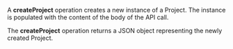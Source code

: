 A **createProject** operation creates a new instance of a Project. The
instance is populated with the content of the body of the API call.

The **createProject** operation returns a JSON object representing the newly
created Project.
